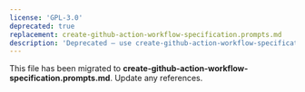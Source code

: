 ```yaml
---
license: 'GPL-3.0'
deprecated: true
replacement: create-github-action-workflow-specification.prompts.md
description: 'Deprecated – use create-github-action-workflow-specification.prompts.md instead.'
---
```


This file has been migrated to **create-github-action-workflow-specification.prompts.md**. Update any references.
